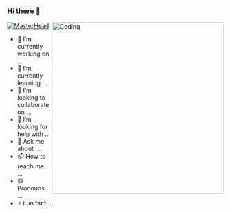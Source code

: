 ### Hi there 👋
[![MasterHead](https://64.media.tumblr.com/34f4d9266b985383daa558349e37d2ea/tumblr_n0konao2Ik1sso6sco1_500.gifv)](https://github.com/Aydeniztr)
<img align="right" alt="Coding" width="400" src="https://media.discordapp.net/attachments/895566413991915560/911008992870940672/vapor1633821346682.gif">
- 🔭 I’m currently working on ...
- 🌱 I’m currently learning ...
- 👯 I’m looking to collaborate on ...
- 🤔 I’m looking for help with ...
- 💬 Ask me about ...
- 📫 How to reach me: ...
- 😄 Pronouns: ...
- ⚡ Fun fact: ...
<!--

**Aydeniztr/Aydeniztr** is a ✨ _special_ ✨ repository because its `README.md` (this file) appears on your GitHub profile.

Here are some ideas to get you started:
 

-->
